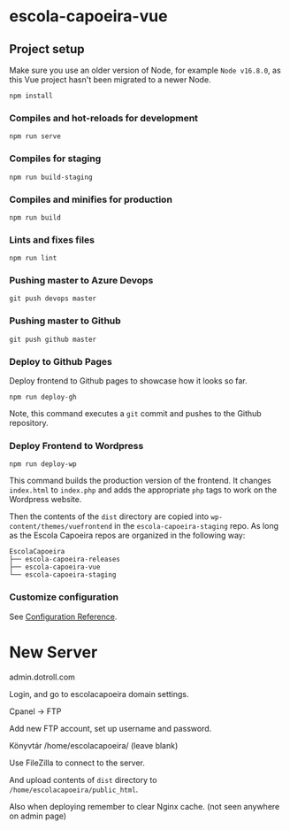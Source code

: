 # escola-capoeira-vue

## Project setup

Make sure you use an older version of Node, for example `Node v16.8.0`, as this Vue project hasn't been migrated to a newer Node.

```
npm install
```

### Compiles and hot-reloads for development
```
npm run serve
```

### Compiles for staging
```
npm run build-staging
```

### Compiles and minifies for production
```
npm run build
```

### Lints and fixes files
```
npm run lint
```

### Pushing master to Azure Devops
```
git push devops master
```

### Pushing master to Github
```
git push github master
```

### Deploy to Github Pages
Deploy frontend to Github pages to showcase how it looks so far.
```
npm run deploy-gh
```

Note, this command executes a `git` commit and pushes to the Github repository.

### Deploy Frontend to Wordpress
```
npm run deploy-wp
```

This command builds the production version of the frontend. It changes `index.html` to `index.php` and adds the appropriate `php` tags to work on the Wordpress website.

Then the contents of the `dist` directory are copied into `wp-content/themes/vuefrontend` in the `escola-capoeira-staging` repo. As long as the Escola Capoeira repos are organized in the following way:


```
EscolaCapoeira
├── escola-capoeira-releases
├── escola-capoeira-vue
└── escola-capoeira-staging
```


### Customize configuration
See [Configuration Reference](https://cli.vuejs.org/config/).


# New Server

admin.dotroll.com

Login, and go to escolacapoeira domain settings.

Cpanel -> FTP

Add new FTP account, set up username and password.

Könyvtár
/home/escolacapoeira/ (leave blank)

Use FileZilla to connect to the server.

And upload contents of `dist` directory to `/home/escolacapoeira/public_html`.


Also when deploying remember to clear Nginx cache. (not seen anywhere on admin page)
